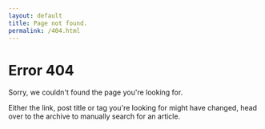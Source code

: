 ```yaml
---
layout: default
title: Page not found.
permalink: /404.html
---
```


# Error 404

Sorry, we couldn't found the page you're looking for.

Either the link, post title or tag you're looking for might have changed, head over to the archive to manually search for an article.
